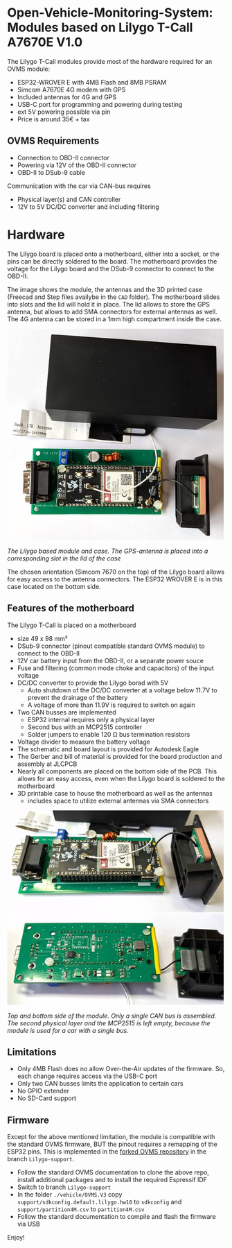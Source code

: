 Open-Vehicle-Monitoring-System: Modules based on Lilygo T-Call A7670E V1.0
==========================================================================
The Lilygo T-Call modules provide most of the hardware required for an OVMS module:
- ESP32-WROVER E with 4MB Flash and 8MB PSRAM
- Simcom A7670E 4G modem with GPS 
- Included antennas for 4G and GPS
- USB-C port for programming and powering during testing
- ext 5V powering possible via pin
- Price is around 35€ + tax

OVMS Requirements
----------------- 
- Connection to OBD-II connector
- Powering via 12V of the OBD-II connector
- OBD-II to DSub-9 cable 

Communication with the car via CAN-bus requires
- Physical layer(s) and CAN controller
- 12V to 5V DC/DC converter and including filtering

Hardware
========
The Lilygo board is placed onto a motherboard, either into a socket, or the pins can be directly soldered to the board. The motherboard provides the voltage for the Lilygo board and the DSub-9 connector to connect to the OBD-II.

The image shows the module, the antennas and the 3D printed case (Freecad and Step files availybe in the `CAD` folder). The motherboard slides into slots and the lid will hold it in place.
The lid allows to store the GPS antenna, but allows to add SMA connectors for external antennas as well. The 4G antenna can be stored in a 1mm high compartment inside the case.

![OVMS module based on Lilygo T-Call](/images/ovms-liulygo-module_w_case_500px.jpg)

*The Lilygo based module and case. The GPS-antenna is placed into a corresponding slot in the lid of the case*

The chosen orientation (Simcom 7670 on the top) of the Lilygo board allows for easy access to the antenna connectors. The ESP32 WROVER E is in this case located on the bottom side.  

Features of the motherboard
---------------------------
The Lilygo T-Call is placed on a motherboard 
- size 49 x 98 mm²
- DSub-9 connector (pinout compatible standard OVMS module) to connect to the OBD-II
- 12V car battery input from the OBD-II, or a separate power souce 
- Fuse and filtering (common mode choke and capacitors) of the input voltage 
- DC/DC converter to provide the Lilygo borad with 5V
    - Auto shutdown of the DC/DC converter at a voltage below 11.7V to prevent the drainage of the battery
    - A voltage of more than 11.9V is required to switch on again
- Two CAN busses are implemented
    - ESP32 internal requires only a physical layer
    - Second bus with an MCP2515 controller
    - Solder jumpers to enable 120 &Omega; bus termination resistors 
- Voltage divider to measure the battery voltage
- The schematic and board layout is provided for Autodesk Eagle
- The Gerber and bill of material is provided for the board production and assembly at JLCPCB 
- Nearly all components are placed on the bottom side of the PCB. This allows for an easy access, even when the Lilygo board is soldered to the motherboard
- 3D printable case to house the motherboard as well as the antennas
    - includes space to utilize external antennas via SMA connectors

![OVMS module based on Lilygo T-Call - Top side](/images/ovms-lilygo-module_top_500px.jpg)
![OVMS module based on Lilygo T-Call - Bottom side](/images/ovms-lilygo-module_bottom_500px.jpg)

*Top and bottom side of the module. Only a single CAN bus is assembled. The second physical layer and the MCP2515 is left empty, because the module is used for a car with a single bus.*

Limitations
-----------
- Only 4MB Flash does no allow Over-the-Air updates of the firmware. So, each change requires access via the USB-C port 
- Only two CAN busses limits the application to certain cars
- No GPIO extender
- No SD-Card support

Firmware
--------
Except for the above mentioned limitation, the module is compatible with the standard OVMS firmware, BUT the pinout requires a remapping of the ESP32 pins.
This is implemented in the [forked OVMS repository](https://github.com/zbchristian/Open-Vehicle-Monitoring-System-3-Lilygo-Support) in the branch `Lilygo-support`. 
- Follow the standard OVMS documentation to clone the above repo, install additional packages and to install the required Espressif IDF
- Switch to branch `Lilygo-support`
- In the folder `./vehicle/OVMS.V3` copy `support/sdkconfig.default.lilygo.hw10` to `sdkconfig` and `support/partition4M.csv` to `partition4M.csv`
- Follow the standard documentation to compile and flash the firmware via USB

Enjoy!
